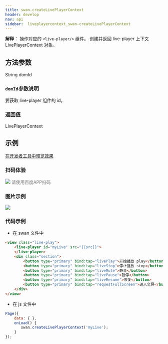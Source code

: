 ```yaml
---
title: swan.createLivePlayerContext
header: develop
nav: api
sidebar:  liveplayercontext_swan-createLivePlayerContext
---
```


 

**解释**： 操作对应的 `<live-player/>` 组件。 创建并返回 live-player 上下文 LivePlayerContext 对象。

 
## 方法参数 

 String domId

### `domId`参数说明 

要获取 live-player 组件的 id。

### 返回值 
LivePlayerContext

## 示例
<a href="swanide://fragment/703092891fd158851d3920c29e31113d1573523316988" title="在开发者工具中预览效果" target="_self">在开发者工具中预览效果</a>

### 扫码体验

<div class='scan-code-container'>
    <img src="https://b.bdstatic.com/miniapp/assets/images/doc_demo/live-player.png" class="demo-qrcode-image" />
    <font color=#777 12px>请使用百度APP扫码</font>
</div>

### 图片示例 


<div class="m-doc-custom-examples">
    <div class="m-doc-custom-examples-correct">
        <img src="https://b.bdstatic.com/miniapp/images/liveplayer.gif">
    </div>
    <div class="m-doc-custom-examples-correct">
        <img src=" ">
    </div>
    <div class="m-doc-custom-examples-correct">
        <img src=" ">
    </div>     
</div>

### 代码示例 




* 在 swan 文件中

```html
<view class="live-play">
    <live-player id="myLive" src="{{src}}">
    </live-player>
    <div class="section">
        <button type="primary" bind:tap="livePlay">开始播放 play</button>
        <button type="primary" bind:tap="liveStop">停止播放 stop</button>
        <button type="primary" bind:tap="liveMute">静音</button>
        <button type="primary" bind:tap="livePause">暂停</button>
        <button type="primary" bind:tap="liveResume">恢复</button>
        <button type="primary" bind:tap="requestFullScreen">进入全屏</button>
    </div>
</view>
```

* 在 js 文件中

```js
Page({
    data: { },
    onLoad() {
       swan.createLivePlayerContext('myLive');
    }
});
```